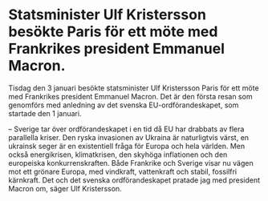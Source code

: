 # Statsminister Ulf Kristersson besökte Paris för ett möte med Frankrikes president Emmanuel Macron.

Tisdag den 3 januari besökte statsminister Ulf Kristersson Paris för ett möte med Frankrikes president Emmanuel Macron. Det är den första resan som genomförs med anledning av det svenska EU-ordförandeskapet, som startade den 1 januari.

– Sverige tar över ordförandeskapet i en tid då EU har drabbats av flera parallella kriser. Den ryska invasionen av Ukraina är naturligtvis värst, en ukrainsk seger är en existentiell fråga för Europa och hela världen. Men också energikrisen, klimatkrisen, den skyhöga inflationen och den europeiska konkurrenskraften. Både Frankrike och Sverige visar nu vägen mot ett grönare Europa, med vindkraft, vattenkraft och stabil, fossilfri kärnkraft. Det och det svenska ordförandeskapet pratade jag med president Macron om, säger Ulf Kristersson.

